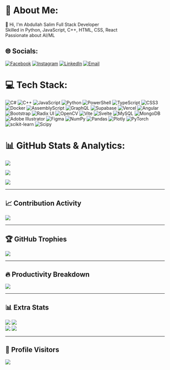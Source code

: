 # 💫 About Me:
👋 Hi, I'm Abdullah Salim Full Stack Developer  <br> Skilled in Python, JavaScript, C++, HTML, CSS, React  <br> Passionate about AI/ML


## 🌐 Socials:
[![Facebook](https://img.shields.io/badge/Facebook-00FFFF?style=for-the-badge&logo=Facebook&logoColor=black)](https://facebook.com/AbdullahSalim)
[![Instagram](https://img.shields.io/badge/Instagram-00FFFF?style=for-the-badge&logo=Instagram&logoColor=black)](https://instagram.com/aabdullah_salim)
[![LinkedIn](https://img.shields.io/badge/LinkedIn-00FFFF?style=for-the-badge&logo=linkedin&logoColor=black)](https://www.linkedin.com/in/abdullah-salim-9b223331b/)
[![Email](https://img.shields.io/badge/Email-00FFFF?style=for-the-badge&logo=gmail&logoColor=black)](mailto:aabdullahsalimm24@gmail.com)
 

# 💻 Tech Stack:
![C#](https://img.shields.io/badge/c%23-90EE90.svg?style=for-the-badge&logo=csharp&logoColor=black)
![C++](https://img.shields.io/badge/c++-90EE90.svg?style=for-the-badge&logo=c%2B%2B&logoColor=black)
![JavaScript](https://img.shields.io/badge/javascript-90EE90.svg?style=for-the-badge&logo=javascript&logoColor=black)
![Python](https://img.shields.io/badge/python-90EE90.svg?style=for-the-badge&logo=python&logoColor=black)
![PowerShell](https://img.shields.io/badge/PowerShell-90EE90.svg?style=for-the-badge&logo=powershell&logoColor=black)
![TypeScript](https://img.shields.io/badge/typescript-90EE90.svg?style=for-the-badge&logo=typescript&logoColor=black)
![CSS3](https://img.shields.io/badge/css3-90EE90.svg?style=for-the-badge&logo=css3&logoColor=black)
![Docker](https://img.shields.io/badge/docker-90EE90.svg?style=for-the-badge&logo=docker&logoColor=black)
![AssemblyScript](https://img.shields.io/badge/assembly%20script-90EE90.svg?style=for-the-badge&logo=assemblyscript&logoColor=black)
![GraphQL](https://img.shields.io/badge/-GraphQL-90EE90.svg?style=for-the-badge&logo=graphql&logoColor=black)
![Supabase](https://img.shields.io/badge/Supabase-90EE90.svg?style=for-the-badge&logo=supabase&logoColor=black)
![Vercel](https://img.shields.io/badge/vercel-90EE90.svg?style=for-the-badge&logo=vercel&logoColor=black)
![Angular](https://img.shields.io/badge/angular-90EE90.svg?style=for-the-badge&logo=angular&logoColor=black)
![Bootstrap](https://img.shields.io/badge/bootstrap-90EE90.svg?style=for-the-badge&logo=bootstrap&logoColor=black)
![Radix UI](https://img.shields.io/badge/radix%20ui-90EE90.svg?style=for-the-badge&logo=radix-ui&logoColor=black)
![OpenCV](https://img.shields.io/badge/opencv-90EE90.svg?style=for-the-badge&logo=opencv&logoColor=black)
![Vite](https://img.shields.io/badge/vite-90EE90.svg?style=for-the-badge&logo=vite&logoColor=black)
![Svelte](https://img.shields.io/badge/svelte-90EE90.svg?style=for-the-badge&logo=svelte&logoColor=black)
![MySQL](https://img.shields.io/badge/mysql-90EE90.svg?style=for-the-badge&logo=mysql&logoColor=black)
![MongoDB](https://img.shields.io/badge/MongoDB-90EE90.svg?style=for-the-badge&logo=mongodb&logoColor=black)
![Adobe Illustrator](https://img.shields.io/badge/adobe%20illustrator-90EE90.svg?style=for-the-badge&logo=adobe%20illustrator&logoColor=black)
![Figma](https://img.shields.io/badge/figma-90EE90.svg?style=for-the-badge&logo=figma&logoColor=black)
![NumPy](https://img.shields.io/badge/numpy-90EE90.svg?style=for-the-badge&logo=numpy&logoColor=black)
![Pandas](https://img.shields.io/badge/pandas-90EE90.svg?style=for-the-badge&logo=pandas&logoColor=black)
![Plotly](https://img.shields.io/badge/Plotly-90EE90.svg?style=for-the-badge&logo=plotly&logoColor=black)
![PyTorch](https://img.shields.io/badge/PyTorch-90EE90.svg?style=for-the-badge&logo=PyTorch&logoColor=black)
![scikit-learn](https://img.shields.io/badge/scikit--learn-90EE90.svg?style=for-the-badge&logo=scikit-learn&logoColor=black)
![Scipy](https://img.shields.io/badge/SciPy-90EE90.svg?style=for-the-badge&logo=scipy&logoColor=black)

# 📊 GitHub Stats & Analytics:

<!-- Profile Stats -->
![](https://github-readme-stats.vercel.app/api?username=AAbdullahsalim&theme=tokyonight&hide_border=false&include_all_commits=true&count_private=true&show_icons=true)<br/>

<!-- Streak Stats -->
![](https://streak-stats.demolab.com?user=AAbdullahsalim&theme=tokyonight&hide_border=false&date_format=M%20j%5B%2C%20Y%5D)<br/>

<!-- Top Languages -->
![](https://github-readme-stats.vercel.app/api/top-langs/?username=AAbdullahsalim&theme=tokyonight&hide_border=false&layout=compact&langs_count=10)

---

## 📈 Contribution Activity

<!-- Contribution Graph -->
![](https://github-readme-activity-graph.vercel.app/graph?username=AAbdullahsalim&theme=tokyo-night&hide_border=false)

---
## 🏆 GitHub Trophies
![](https://github-profile-trophy.vercel.app/?username=AAbdullahsalim&theme=onedark&no-frame=true&no-bg=true&margin-w=20&margin-h=20&column=6&title=Commits,Repositories,PullRequest,Experience)





---

## 🔥 Productivity Breakdown
![](https://github-profile-summary-cards.vercel.app/api/cards/productive-time?username=AAbdullahsalim&theme=tokyonight&utcOffset=5)

---

## 📊 Extra Stats
![](https://github-profile-summary-cards.vercel.app/api/cards/repos-per-language?username=AAbdullahsalim&theme=tokyonight)
![](https://github-profile-summary-cards.vercel.app/api/cards/most-commit-language?username=AAbdullahsalim&theme=tokyonight)<br/>
![](https://github-profile-summary-cards.vercel.app/api/cards/stats?username=AAbdullahsalim&theme=tokyonight)
![](https://github-profile-summary-cards.vercel.app/api/cards/profile-details?username=AAbdullahsalim&theme=tokyonight)

---

## 👀 Profile Visitors
[![](https://visitcount.itsvg.in/api?id=AAbdullahsalim&icon=2&color=12)](https://visitcount.itsvg.in)

<!-- Proudly created with GPRM ( https://gprm.itsvg.in ) -->
